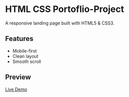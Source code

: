 # HTML CSS Portoflio-Project

A responsive landing page built with HTML5 & CSS3.  
## Features
- Mobile-first
- Clean layout
- Smooth scroll

## Preview
[Live Demo](https://yourgithubusername.github.io/html-css-landing-page/)
